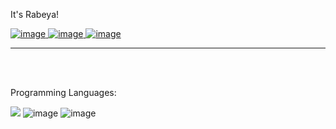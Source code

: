 It's Rabeya!

[![image](https://user-images.githubusercontent.com/44209638/174846950-d2f3eb97-9da9-4974-b271-e9149673e70e.png)
](https://www.linkedin.com/in/rabeya-akter-4a3111174/)
[![image](https://user-images.githubusercontent.com/44209638/174846841-a3d29f7c-06d1-4ab5-81b7-617d8ed3c39a.png)
](https://twitter.com/RabeyaA39672541)
[![image](https://user-images.githubusercontent.com/44209638/174846596-10c78908-a296-43c4-9e46-fa47f6f243e9.png)](https://scholar.google.com/citations?hl=en&user=3XYOK88AAAAJ)

-----

<br />

<br />

Programming Languages: 

 ![](https://img.shields.io/badge/-Python-0A1A2F?style=flat&logo=python)
 ![image](https://user-images.githubusercontent.com/44209638/174845951-b1909c6c-bad1-420e-b3dc-24c8687fbb27.png)
 ![image](https://user-images.githubusercontent.com/44209638/174846022-c2d2d4e7-2df0-4340-88b8-8d71ff3dd041.png)



 
 
 


